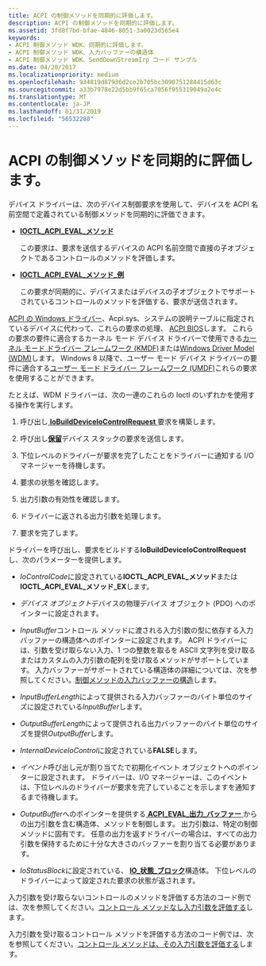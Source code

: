 ```yaml
---
title: ACPI の制御メソッドを同期的に評価します。
description: ACPI の制御メソッドを同期的に評価します。
ms.assetid: 3fd8f7bd-bfae-4846-8051-3a0023d565e4
keywords:
- ACPI 制御メソッド WDK、同期的に評価します。
- ACPI 制御メソッド WDK、入力バッファーの構造体
- ACPI 制御メソッド WDK、SendDownStreamIrp コード サンプル
ms.date: 04/20/2017
ms.localizationpriority: medium
ms.openlocfilehash: 934819d87936d2ce2b705bc3090751284415d63c
ms.sourcegitcommit: a33b7978e22d5bb9f65ca7056f955319049a2e4c
ms.translationtype: MT
ms.contentlocale: ja-JP
ms.lasthandoff: 01/31/2019
ms.locfileid: "56532288"
---
```

# <a name="evaluating-acpi-control-methods-synchronously"></a>ACPI の制御メソッドを同期的に評価します。


デバイス ドライバーは、次のデバイス制御要求を使用して、デバイスを ACPI 名前空間で定義されている制御メソッドを同期的に評価できます。

-   [**IOCTL\_ACPI\_EVAL\_メソッド**](https://msdn.microsoft.com/library/windows/hardware/ff536148)

    この要求は、要求を送信するデバイスの ACPI 名前空間で直接の子オブジェクトであるコントロールのメソッドを評価します。

-   [**IOCTL\_ACPI\_EVAL\_メソッド\_例**](https://msdn.microsoft.com/library/windows/hardware/ff536149)

    この要求が同期的に、デバイスまたはデバイスの子オブジェクトでサポートされているコントロールのメソッドを評価する、要求が送信されます。

[ACPI の Windows ドライバー](https://msdn.microsoft.com/library/windows/hardware/ff540493)、Acpi.sys、システムの説明テーブルに指定されているデバイスに代わって、これらの要求の処理、 [ACPI BIOS](https://msdn.microsoft.com/library/windows/hardware/ff540487)します。 これらの要求の要件に適合するカーネル モード デバイス ドライバーで使用できる[カーネル モード ドライバー フレームワーク (KMDF)](https://msdn.microsoft.com/library/windows/hardware/dn265580)または[Windows Driver Model (WDM)](https://msdn.microsoft.com/library/windows/hardware/ff565698)します。 Windows 8 以降で、ユーザー モード デバイス ドライバーの要件に適合する[ユーザー モード ドライバー フレームワーク (UMDF)](https://msdn.microsoft.com/library/windows/hardware/ff560442)これらの要求を使用することができます。

たとえば、WDM ドライバーは、次の一連のこれらの Ioctl のいずれかを使用する操作を実行します。

1.  呼び出し[ **IoBuildDeviceIoControlRequest** ](https://msdn.microsoft.com/library/windows/hardware/ff548318)要求を構築します。

2.  呼び出し[**保留**](https://msdn.microsoft.com/library/windows/hardware/ff548336)デバイス スタックの要求を送信します。

3.  下位レベルのドライバーが要求を完了したことをドライバーに通知する I/O マネージャーを待機します。

4.  要求の状態を確認します。

5.  出力引数の有効性を確認します。

6.  ドライバーに返される出力引数を処理します。

7.  要求を完了します。

ドライバーを呼び出し、要求をビルドする**IoBuildDeviceIoControlRequest**し、次のパラメーターを提供します。

-   *IoControlCode*に設定されている**IOCTL\_ACPI\_EVAL\_メソッド**または**IOCTL\_ACPI\_EVAL\_メソッド\_EX**します。

-   *デバイス オブジェクト*デバイスの物理デバイス オブジェクト (PDO) へのポインターに設定されます。

-   *InputBuffer*コントロール メソッドに渡される入力引数の型に依存する入力バッファーの構造体へのポインターに設定されます。 ACPI ドライバーには、引数を受け取らない入力、1 つの整数を取るを ASCII 文字列を受け取るまたはカスタムの入力引数の配列を受け取るメソッドがサポートしています。 入力バッファーがサポートされている構造体の詳細については、次を参照してください。[制御メソッドの入力バッファーの構造](control-method-input-buffer-structures.md)します。

-   *InputBufferLength*によって提供される入力バッファーのバイト単位のサイズに設定されている*InputBuffer*します。

-   *OutputBufferLength*によって提供される出力バッファーのバイト単位のサイズを提供*OutputBuffer*します。

-   *InternalDeviceIoControl*に設定されている**FALSE**します。

-   *イベント*呼び出し元が割り当てたで初期化イベント オブジェクトへのポインターに設定されます。 ドライバーは、I/O マネージャーは、このイベントは、下位レベルのドライバーが要求を完了していることを示しますを通知するまで待機します。

-   *OutputBuffer*へのポインターを提供する[ **ACPI\_EVAL\_出力\_バッファー** ](https://msdn.microsoft.com/library/windows/hardware/ff536123)からの出力引数を含む構造体、メソッドを制御します。 出力引数は、特定の制御メソッドに固有です。 任意の出力を返すドライバーの場合は、すべての出力引数を保持するために十分な大きさのバッファーを割り当てる必要があります。

-   *IoStatusBlock*に設定されている、 [ **IO\_状態\_ブロック**](https://msdn.microsoft.com/library/windows/hardware/ff550671)構造体。 下位レベルのドライバーによって設定された要求の状態が返されます。

入力引数を受け取らないコントロールのメソッドを評価する方法のコード例では、次を参照してください。[コントロール メソッドなし入力引数を評価する](evaluating-a-control-method-without-input-arguments.md)します。

入力引数を受け取るコントロール メソッドを評価する方法のコード例では、次を参照してください。[コントロール メソッドは、その入力引数を評価する](evaluating-a-control-method-that-takes-input-arguments.md)します。

